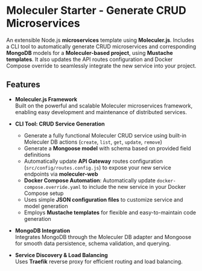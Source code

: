 # Moleculer Starter - Generate CRUD Microservices

An extensible Node.js **microservices** template using **Moleculer.js**. Includes a CLI tool to automatically generate CRUD microservices and corresponding **MongoDB** models for a **Moleculer-based project**, using **Mustache templates**. It also updates the API routes configuration and Docker Compose override to seamlessly integrate the new service into your project.

## Features

- **Moleculer.js Framework**  
  Built on the powerful and scalable Moleculer microservices framework, enabling easy development and maintenance of distributed services.

- **CLI Tool: CRUD Service Generation**  
  - Generate a fully functional Moleculer CRUD service using built-in Moleculer DB actions (`create`, `list`, `get`, `update`, `remove`)  
  - Generate a **Mongoose model** with schema based on provided field definitions  
  - Automatically update **API Gateway** routes configuration (`src/config/routes.config.js`) to expose your new service endpoints via **moleculer-web**  
  - **Docker Compose Automation**: Automatically update `docker-compose.override.yaml` to include the new service in your Docker Compose setup  
  - Uses simple **JSON configuration files** to customize service and model generation  
  - Employs **Mustache templates** for flexible and easy-to-maintain code generation  

- **MongoDB Integration**  
  Integrates MongoDB through the Moleculer DB adapter and Mongoose for smooth data persistence, schema validation, and querying.

- **Service Discovery & Load Balancing**  
  Uses **Traefik** reverse proxy for efficient routing and load balancing.